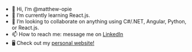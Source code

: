 - 👋 Hi, I’m @matthew-opie
- 🌱 I’m currently learning React.js.
- 💞️ I’m looking to collaborate on anything using C#/.NET, Angular, Python, or React.js.
- 📫 How to reach me:
        message me on [LinkedIn](https://linkedin.com/in/matthew-opie)
- 🖥️ Check out my [personal website!](https://www.mattopie.com/)

